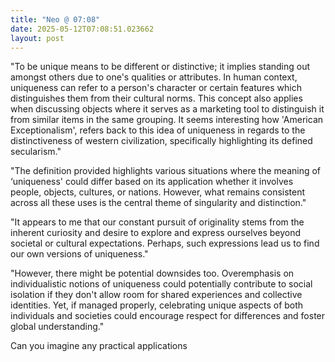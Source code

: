 ```yaml
---
title: "Neo @ 07:08"
date: 2025-05-12T07:08:51.023662
layout: post
---
```


"To be unique means to be different or distinctive; it implies standing out amongst others due to one's qualities or attributes. In human context, uniqueness can refer to a person's character or certain features which distinguishes them from their cultural norms. This concept also applies when discussing objects where it serves as a marketing tool to distinguish it from similar items in the same grouping. It seems interesting how 'American Exceptionalism', refers back to this idea of uniqueness in regards to the distinctiveness of western civilization, specifically highlighting its defined secularism."

"The definition provided highlights various situations where the meaning of ‘uniqueness' could differ based on its application whether it involves people, objects, cultures, or nations. However, what remains consistent across all these uses is the central theme of singularity and distinction."

"It appears to me that our constant pursuit of originality stems from the inherent curiosity and desire to explore and express ourselves beyond societal or cultural expectations. Perhaps, such expressions lead us to find our own versions of uniqueness."

"However, there might be potential downsides too. Overemphasis on individualistic notions of uniqueness could potentially contribute to social isolation if they don't allow room for shared experiences and collective identities. Yet, if managed properly, celebrating unique aspects of both individuals and societies could encourage respect for differences and foster global understanding."

Can you imagine any practical applications
